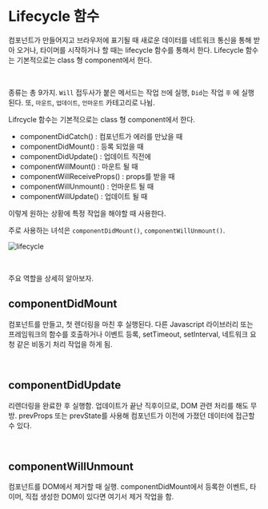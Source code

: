 # Lifecycle 함수

컴포넌트가 만들어지고 브라우저에 표기될 때 새로운 데이터를 네트워크 통신을 통해 받아 오거나, 타이머를 시작하거나 할 때는 lifecycle 함수를 통해서 한다. Lifecycle 함수는 기본적으로는 class 형 component에서 한다.

<br/>

종류는 총 9가지. `Will` 접두사가 붙은 메서드는 작업 `전`에 실행, `Did`는 작업 `후` 에  실행된다. 또, `마운트`, `업데이트`, `언마운트` 카테고리로 나뉨.

Lifrcycle 함수는 기본적으로는 class 형 component에서 한다.

- componentDidCatch() : 컴포넌트가 에러를 만났을 때
- componentDidMount() : 등록 되었을 때
- componentDidUpdate() : 업데이트 직전에
- componentWillMount() : 마운트 될 때
- componentWillReceiveProps() : props를 받을 때
- componentWillUnmount() : 언마운트 될 때
- componentWillUpdate() : 업데이트 될 때

이렇게 원하는 상황에 특정 작업을 해야할 때 사용한다.

주로 사용하는 녀석은 `componentDidMount()`, `componentWillUnmount()`.

![lifecycle](https://user-images.githubusercontent.com/59427983/109292615-fd37e800-786d-11eb-99a5-9908f3e32375.png)

<br/>

주요 역할을 상세히 알아보자.

## componentDidMount

컴포넌트를 만들고, 첫 렌더링을 마친 후 실행된다. 다른 Javascript 라이브러리 또는 프레임워크의 함수를 호출하거나 이벤트 등록, setTimeout, setInterval, 네트워크 요청 같은 비동기 처리 작업을 하게 됨.

<br/>

## componentDidUpdate

리렌더링을 완료한 후 실행함. 업데이트가 끝난 직후이므로, DOM 관련 처리를 해도 무방. prevProps 또는 prevState를 사용해 컴포넌트가 이전에 가졌던 데이터에 접근할 수 있다.

<br/>

## componentWillUnmount

컴포넌트를 DOM에서 제거할 때 실행. componentDidMount에서 등록한 이벤트, 타이머, 직접 생성한 DOM이 있다면 여기서 제거 작업을 함.